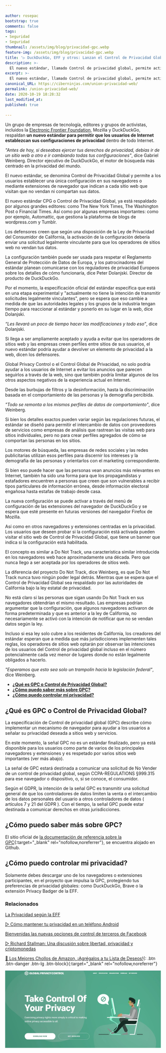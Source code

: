 ```yaml
---

author: rosepac
bootstrap: true
comments: false
tags:
- Seguridad
- Seguridad
thumbnail: /assets/img/blog/privacidad-gpc.webp
feature-img: /assets/img/blog/privacidad-gpc.webp
title: '▷ DuckDuckGo, EFF y otros: Lanzan el Control de Privacidad Global para todo Internet'
description: >-
  El nuevo estándar, llamado Control de privacidad global, permite activar una configuración del navegador para evitar que se vendan tus datos.
excerpt: >-
  El nuevo estándar, llamado Control de privacidad global, permite activar una configuración del navegador para evitar que se vendan tus datos.
canonical_URL: https://ciberninjas.com/union-privacidad-web/
permalink: /union-privacidad-web/
date: 2020-10-19 18:28:32
last_modified_at: 
published: true

---
```


Un grupo de empresas de tecnología, editores y grupos de activistas, incluidos la [Electronic Frontier Foundation](/eff/ "Conoce más sobre la Fundación de Frontera Electrónica"), Mozilla y DuckDuckGo, respaldan **un nuevo estándar para permitir que los usuarios de Internet establezcan sus configuraciones de privacidad** dentro de todo Internet.

*"Antes de hoy, si deseabas ejercer tus derechos de privacidad, debías ir de un sitio web a otro e ir cambiando todas tus configuraciones"*, dice Gabriel Weinberg. Director ejecutivo de DuckDuckGo, el motor de búsqueda más centrado en la privacidad del mundo.

El nuevo estándar, se denomina Control de Privacidad Global y permite a los usuarios establecer una única configuración en sus navegadores o mediante extensiones de navegador que indican a cada sitio web que visitan que no vendan ni compartan sus datos.

El nuevo estándar CPG o Control de Privacidad Global, ya está respaldado por algunos grandes editores: como The New York Times, The Washington Post o Financial Times. Así como por algunas empresas importantes: como por ejemplo, Automattic, que gestiona la plataforma de blogs de wordpress.com y Tumblr.

Los defensores creen que según una disposición de la Ley de Privacidad del Consumidor de California, la activación de la configuración debería enviar una solicitud legalmente vinculante para que los operadores de sitios web no vendan tus datos.

La configuración también puede ser usada para respetar el Reglamento General de Protección de Datos de Europa, y los patrocinadores del estándar planean comunicarse con los reguladores de privacidad Europeos sobre los detalles de cómo funcionaría, dice Peter Dolanjski. Director de producto de DuckDuckGo.

Por el momento, la especificación oficial del estándar especifica que está en una etapa experimental y "actualmente no tiene la intención de transmitir solicitudes legalmente vinculantes", pero se espera que eso cambie a medida de que las autoridades legales y los grupos de la industria tengan tiempo para reaccionar al estándar y ponerlo en su lugar en la web, dice Dolanjski.

*“Les llevará un poco de tiempo hacer las modificaciones y todo eso”*, dice Dolanjski.

Si llega a ser ampliamente aceptado y ayuda a evitar que los operadores de sitios web y las empresas creen perfiles entre sitios de sus usuarios, el nuevo estándar podría ayudar a devolver un elemento de privacidad a la web, dicen los defensores.

Global Privacy Control o el Control Global de Privacidad, no solo podría ayudar a los usuarios de Internet a evitar los anuncios que parecen seguirlos a través de la web, sino que también podría limitar algunos de los otros aspectos negativos de la experiencia actual en Internet.

Desde las burbujas de filtros y la desinformación, hasta la discriminación basada en el comportamiento de las personas y la demografía percibida.

*"Todo se remonta a los mismos perfiles de datos de comportamiento"*, dice Weinberg.

Si bien los detalles exactos pueden variar según las regulaciones futuras, el estándar se diseñó para permitir el intercambio de datos con proveedores de servicios como empresas de análisis que rastrean las visitas web para sitios individuales, pero no para crear perfiles agregados de cómo se comportan las personas en los sitios.

Los motores de búsqueda, las empresas de redes sociales y las redes publicitarias utilizan esos perfiles para discernir los intereses y la demografía de las personas y orientarlos con el marketing correspondiente.

Si bien eso puede hacer que las personas vean anuncios más relevantes en Internet, también ha sido una forma para que los propagandistas y estafadores encuentren a personas que creen que son vulnerables a recibir tipos particulares de información errónea, desde información electoral engañosa hasta estafas de trabajo desde casa.

La nueva configuración se puede activar a través del menú de configuración de las extensiones del navegador de DuckDuckGo y se espera que esté presente en futuras versiones del navegador Firefox de Mozilla.

Así como en otros navegadores y extensiones centradas en la privacidad. Los usuarios que deseen probar si la configuración está activada pueden visitar el sitio web de Control de Privacidad Global, que tiene un banner que indica si la configuración está habilitada.

El concepto es similar a Do Not Track, una característica similar introducida en los navegadores web hace aproximadamente una década. Pero que nunca llego a ser aceptada por los operadores de sitios web.

La diferencia del proyecto Do Not Track, dice Weinberg, es que Do Not Track nunca tuvo ningún poder legal detrás. Mientras que se espera que el Control de Privacidad Global sea respaldado por las autoridades de California bajo la ley estatal de privacidad.

No está claro si las personas que sigan usando Do Not Track en sus navegadores obtendrían el mismo resultado. Las empresas podrían argumentar que la configuración, que algunos navegadores activaron de forma predeterminada y que es anterior a la ley de California, no necesariamente se activó con la intención de notificar que no se vendan datos según la ley.

Incluso si esa ley solo cubre a los residentes de California, los creadores del estándar esperan que a medida que más jurisdicciones implementen tales reglas, los operadores de sitios web optarán por observar las intenciones de los usuarios del Control de privacidad global incluso en el número potencialmente cada vez menor de lugares donde no están legalmente obligados a hacerlo.

*"Esperamos que esto sea solo un trampolín hacia la legislación federal"*, dice Weinberg.

<script type="application/ld+json">
{
  "@context": "https://schema.org",
  "@type": "FAQPage",
  "mainEntity": [{
    "@type": "Question",
    "name": "¿Qué es GPC o Control de Privacidad Global?",
    "acceptedAnswer": {
      "@type": "Answer",
      "text": "La especificación de Control de privacidad global (GPC) describe cómo implementar un mecanismo de navegador para ayudar a los usuarios a señalar su privacidad deseada a sitios web y servicios."
    }
  },{
    "@type": "Question",
    "name": "¿Cómo puedo saber más sobre GPC?",
    "acceptedAnswer": {
      "@type": "Answer",
      "text": "El sitio oficial de referencia del Control de Privacidad Global, es: https://globalprivacycontrol.github.io/gpc-spec/."
    }
  },{
    "@type": "Question",
    "name": "¿Cómo puedo controlar mi privacidad?",
    "acceptedAnswer": {
      "@type": "Answer",
      "text": "Solamente debes descargar uno de los navegadores o extensiones participantes, en el proyecto que impulsa la GPC, protegiendo tus preferencias de privacidad globales: como DuckDuckGo, Brave oa la extensión Privacy Badger de la EFF."
    }
  }]
}
</script>

- [**¿Qué es GPC o Control de Privacidad Global?**](#qué-es-gpc-o-control-de-privacidad-global)
- [**¿Cómo puedo saber más sobre GPC?**](#cómo-puedo-saber-más-sobre-gpc)
- [**¿Cómo puedo controlar mi privacidad?**](#cómo-puedo-controlar-mi-privacidad)

## **¿Qué es GPC o Control de Privacidad Global?**

La especificación de Control de privacidad global (GPC) describe cómo implementar un mecanismo de navegador para ayudar a los usuarios a señalar su privacidad deseada a sitios web y servicios.

En este momento, la señal GPC no es un estándar finalizado, pero ya está disponible para los usuarios como parte de varios de los principales navegadores y extensiones y es respetado por varios sitios web importantes (ver más abajo).

La señal de GPC estará destinada a comunicar una solicitud de No Vender de un control de privacidad global, según CCPA-REGULATIONS §999.315 para ese navegador o dispositivo, o, si se conoce, el consumidor.

Según el GDPR, la intención de la señal GPC es transmitir una solicitud general de que los controladores de datos limiten la venta o el intercambio de los datos personales del usuario a otros controladores de datos ( artículos 7 y 21 del GDPR ). Con el tiempo, la señal GPC puede estar destinada a comunicar derechos en otras jurisdicciones.

## **¿Cómo puedo saber más sobre GPC?**

El sitio oficial de [la documentación de referencia sobre la GPC](https://globalprivacycontrol.github.io/gpc-spec/#introduction){:target="_blank" rel="nofollow,noreferrer"}, se encuentra alojado en Github.

## **¿Cómo puedo controlar mi privacidad?**

Solamente debes descargar uno de los navegadores o extensiones participantes, en el proyecto que impulsa la GPC, protegiendo tus preferencias de privacidad globales: como DuckDuckGo, Brave o la extensión Privacy Badger de la EFF.

### **Relacionados** <!-- omit in toc -->

[La Privacidad según la EFF](https://ciberninjas.com/eff/privacidad/)

[▷ Cómo mantener tu privacidad en un teléfono Android](https://ciberninjas.com/como-mantener-tu-privacidad-usando-android/)

[Bienvenidas las nuevas opciones de control de terceros de Facebook](https://ciberninjas.com/eff/bienvenida-opcion-privacidad-terceros-facebook/)

[▷ Richard Stallman: Una discusión sobre libertad, privacidad y criptomonedas](https://ciberninjas.com/stallman-sobre-las-criptomonedas/)

[🛒 Los Mejores Chollos de Amazon, ¡Agrégalos a tu Lista de Deseos!](/amazon/ "Los Mejores Chollos de Amazon, Ofertas Flash, Black Monday y Amazon Prime Day"){: .btn .btn-danger .btn-lg .btn-block}{:target="_blank" rel="nofollow,noreferrer"}

![DuckDuckGo, EFF y otros. Acaban de lanzar un Control de privacidad global para todo Internet](/assets/img/blog/privacidad-gpc.webp "DuckDuckGo, EFF y otros. Acaban de lanzar un Control de privacidad global para todo Internet")